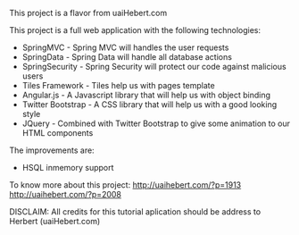 This project is a flavor from uaiHebert.com



This project is a full web application with the following technologies:
* SpringMVC - Spring MVC will handles the user requests
* SpringData - Spring Data will handle all database actions
* SpringSecurity - Spring Security will protect our code against malicious users
* Tiles Framework - Tiles help us with pages template
* Angular.js - A Javascript library that will help us with object binding
* Twitter Bootstrap - A CSS library that will help us with a good looking style
* JQuery - Combined with Twitter Bootstrap to give some animation to our HTML components



The improvements are:
* HSQL inmemory support


To know more about this project:
  http://uaihebert.com/?p=1913
  http://uaihebert.com/?p=2008
  
  
  DISCLAIM: All credits for this tutorial aplication should be address to Herbert (uaiHebert.com)
